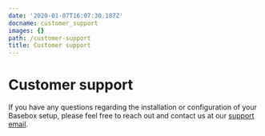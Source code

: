 ```yaml
---
date: '2020-01-07T16:07:30.187Z'
docname: customer_support
images: {}
path: /customer-support
title: Customer support
---
```


# Customer support

If you have any questions regarding the installation or configuration of your
Basebox setup, please feel free to reach out and contact us at our [support email](mailto:support@basebox.freshdesk.com).
